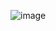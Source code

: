 ![image](https://github.com/FluffyCuteOwO/ks54-resume-backend/assets/17436886/0a4c95dc-f7eb-4f03-9e1d-8bf8f83ab199)
